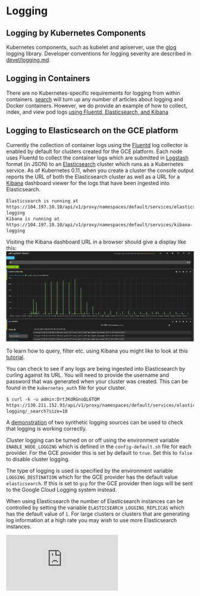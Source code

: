 # Logging

## Logging by Kubernetes Components
Kubernetes components, such as kubelet and apiserver, use the [glog](https://godoc.org/github.com/golang/glog) logging library.  Developer conventions for logging severity are described in [devel/logging.md](devel/logging.md).

## Logging in Containers
There are no Kubernetes-specific requirements for logging from within containers. [search](https://www.google.com/?q=docker+container+logging) will turn up any number of articles about logging and
Docker containers.  However, we do provide an example of how to collect, index, and view pod logs [using Fluentd, Elasticsearch, and Kibana](./getting-started-guides/logging.md)


## Logging to Elasticsearch on the GCE platform
Currently the collection of container logs using the [Fluentd](http://www.fluentd.org/) log collector is 
enabled by default for clusters created for the GCE platform. Each node uses Fluentd to collect
the container logs which are submitted in [Logstash](http://logstash.net/docs/1.4.2/tutorials/getting-started-with-logstash)
format (in JSON) to an [Elasticsearch](http://www.elasticsearch.org/) cluster which runs as a Kubernetes service.
As of Kubernetes 0.11, when you create a cluster the console output reports the URL of both the Elasticsearch cluster as well as
a URL for a [Kibana](http://www.elasticsearch.org/overview/kibana/) dashboard viewer for the logs that have been ingested
into Elasticsearch.
```
Elasticsearch is running at https://104.197.10.10/api/v1/proxy/namespaces/default/services/elasticsearch-logging
Kibana is running at https://104.197.10.10/api/v1/proxy/namespaces/default/services/kibana-logging
```
Visiting the Kibana dashboard URL in a browser should give a display like this:
![Kibana](kibana.png)

To learn how to query, filter etc. using Kibana you might like to look at this [tutorial](http://www.elasticsearch.org/guide/en/kibana/current/working-with-queries-and-filters.html).

You can check to see if any logs are being ingested into Elasticsearch by curling against its URL. You will need to provide the username and password that was generated when your cluster was created. This can be found in the `kubernetes_auth` file for your cluster.
```
$ curl -k -u admin:Drt3KdRGnoQL6TQM https://130.211.152.93/api/v1/proxy/namespaces/default/services/elasticsearch-logging/_search?size=10
```
A [demonstration](../examples/logging-demo/README.md) of two synthetic logging sources can be used
to check that logging is working correctly.

Cluster logging can be turned on or off using the environment variable `ENABLE_NODE_LOGGING` which is defined in the
`config-default.sh` file for each provider. For the GCE provider this is set by default to `true`. Set this
to `false` to disable cluster logging.

The type of logging is used is specified by the environment variable `LOGGING_DESTINATION` which for the
GCE provider has the default value `elasticsearch`. If this is set to `gcp` for the GCE provider then
logs will be sent to the Google Cloud Logging system instead.

When using Elasticsearch the number of Elasticsearch instances can be controlled by setting the
variable `ELASTICSEARCH_LOGGING_REPLICAS` which has the default value of `1`. For large clusters
or clusters that are generating log information at a high rate you may wish to use more
Elasticsearch instances.


[![Analytics](https://kubernetes-site.appspot.com/UA-36037335-10/GitHub/docs/logging.md?pixel)]()
